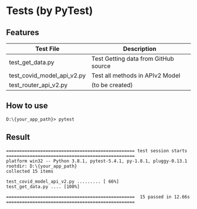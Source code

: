 # Tests (by PyTest)

## Features
|  Test File                  |     Description                       |
| --------------------------- | ------------------------------------- |
| test_get_data.py            | Test Getting data from GitHub source  |
| test_covid_model_api_v2.py  | Test all methods in APIv2 Model       |
| test_router_api_v2.py       | (to be created)                       |

## How to use
```console
D:\{your_app_path}> pytest
```

## Result
```console
================================================= test session starts =================================================
platform win32 -- Python 3.8.1, pytest-5.4.1, py-1.8.1, pluggy-0.13.1
rootdir: D:\{your_app_path}
collected 15 items

test_covid_model_api_v2.py ......... [ 66%]
test_get_data.py .... [100%]

=================================================  15 passed in 12.66s =================================================
```
